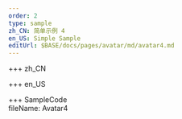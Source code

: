 ```yaml
---   
order: 2
type: sample  
zh_CN: 简单示例 4 
en_US: Simple Sample
editUrl: $BASE/docs/pages/avatar/md/avatar4.md
---      
```


+++ zh_CN   


+++ en_US   


+++ SampleCode  
fileName: Avatar4
